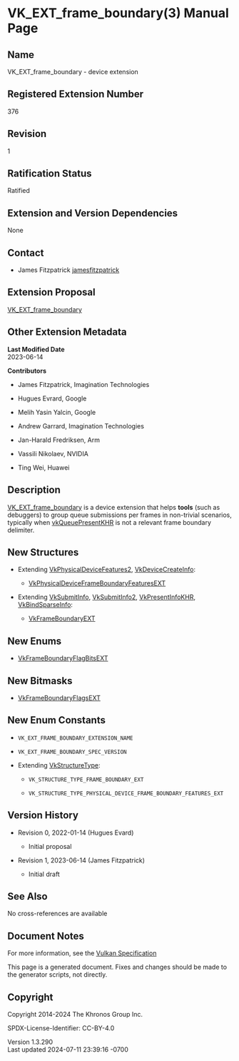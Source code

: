 # VK_EXT_frame_boundary(3) Manual Page

## Name

VK_EXT_frame_boundary - device extension



## <a href="#_registered_extension_number" class="anchor"></a>Registered Extension Number

376

## <a href="#_revision" class="anchor"></a>Revision

1

## <a href="#_ratification_status" class="anchor"></a>Ratification Status

Ratified

## <a href="#_extension_and_version_dependencies" class="anchor"></a>Extension and Version Dependencies

None

## <a href="#_contact" class="anchor"></a>Contact

- James Fitzpatrick <a
  href="https://github.com/KhronosGroup/Vulkan-Docs/issues/new?body=%5BVK_EXT_frame_boundary%5D%20@jamesfitzpatrick%0A*Here%20describe%20the%20issue%20or%20question%20you%20have%20about%20the%20VK_EXT_frame_boundary%20extension*"
  target="_blank" rel="nofollow noopener"><em></em>jamesfitzpatrick</a>

## <a href="#_extension_proposal" class="anchor"></a>Extension Proposal

[VK_EXT_frame_boundary](https://github.com/KhronosGroup/Vulkan-Docs/tree/main/proposals/VK_EXT_frame_boundary.adoc)

## <a href="#_other_extension_metadata" class="anchor"></a>Other Extension Metadata

**Last Modified Date**  
2023-06-14

**Contributors**  
- James Fitzpatrick, Imagination Technologies

- Hugues Evrard, Google

- Melih Yasin Yalcin, Google

- Andrew Garrard, Imagination Technologies

- Jan-Harald Fredriksen, Arm

- Vassili Nikolaev, NVIDIA

- Ting Wei, Huawei

## <a href="#_description" class="anchor"></a>Description

[VK_EXT_frame_boundary](https://registry.khronos.org/vulkan/specs/1.3-extensions/man/html/VK_EXT_frame_boundary.html) is a device
extension that helps **tools** (such as debuggers) to group queue
submissions per frames in non-trivial scenarios, typically when
[vkQueuePresentKHR](https://registry.khronos.org/vulkan/specs/1.3-extensions/man/html/vkQueuePresentKHR.html) is not a relevant frame
boundary delimiter.

## <a href="#_new_structures" class="anchor"></a>New Structures

- Extending [VkPhysicalDeviceFeatures2](https://registry.khronos.org/vulkan/specs/1.3-extensions/man/html/VkPhysicalDeviceFeatures2.html),
  [VkDeviceCreateInfo](https://registry.khronos.org/vulkan/specs/1.3-extensions/man/html/VkDeviceCreateInfo.html):

  - [VkPhysicalDeviceFrameBoundaryFeaturesEXT](https://registry.khronos.org/vulkan/specs/1.3-extensions/man/html/VkPhysicalDeviceFrameBoundaryFeaturesEXT.html)

- Extending [VkSubmitInfo](https://registry.khronos.org/vulkan/specs/1.3-extensions/man/html/VkSubmitInfo.html),
  [VkSubmitInfo2](https://registry.khronos.org/vulkan/specs/1.3-extensions/man/html/VkSubmitInfo2.html),
  [VkPresentInfoKHR](https://registry.khronos.org/vulkan/specs/1.3-extensions/man/html/VkPresentInfoKHR.html),
  [VkBindSparseInfo](https://registry.khronos.org/vulkan/specs/1.3-extensions/man/html/VkBindSparseInfo.html):

  - [VkFrameBoundaryEXT](https://registry.khronos.org/vulkan/specs/1.3-extensions/man/html/VkFrameBoundaryEXT.html)

## <a href="#_new_enums" class="anchor"></a>New Enums

- [VkFrameBoundaryFlagBitsEXT](https://registry.khronos.org/vulkan/specs/1.3-extensions/man/html/VkFrameBoundaryFlagBitsEXT.html)

## <a href="#_new_bitmasks" class="anchor"></a>New Bitmasks

- [VkFrameBoundaryFlagsEXT](https://registry.khronos.org/vulkan/specs/1.3-extensions/man/html/VkFrameBoundaryFlagsEXT.html)

## <a href="#_new_enum_constants" class="anchor"></a>New Enum Constants

- `VK_EXT_FRAME_BOUNDARY_EXTENSION_NAME`

- `VK_EXT_FRAME_BOUNDARY_SPEC_VERSION`

- Extending [VkStructureType](https://registry.khronos.org/vulkan/specs/1.3-extensions/man/html/VkStructureType.html):

  - `VK_STRUCTURE_TYPE_FRAME_BOUNDARY_EXT`

  - `VK_STRUCTURE_TYPE_PHYSICAL_DEVICE_FRAME_BOUNDARY_FEATURES_EXT`

## <a href="#_version_history" class="anchor"></a>Version History

- Revision 0, 2022-01-14 (Hugues Evard)

  - Initial proposal

- Revision 1, 2023-06-14 (James Fitzpatrick)

  - Initial draft

## <a href="#_see_also" class="anchor"></a>See Also

No cross-references are available

## <a href="#_document_notes" class="anchor"></a>Document Notes

For more information, see the <a
href="https://registry.khronos.org/vulkan/specs/1.3-extensions/html/vkspec.html#VK_EXT_frame_boundary"
target="_blank" rel="noopener">Vulkan Specification</a>

This page is a generated document. Fixes and changes should be made to
the generator scripts, not directly.

## <a href="#_copyright" class="anchor"></a>Copyright

Copyright 2014-2024 The Khronos Group Inc.

SPDX-License-Identifier: CC-BY-4.0

Version 1.3.290  
Last updated 2024-07-11 23:39:16 -0700
